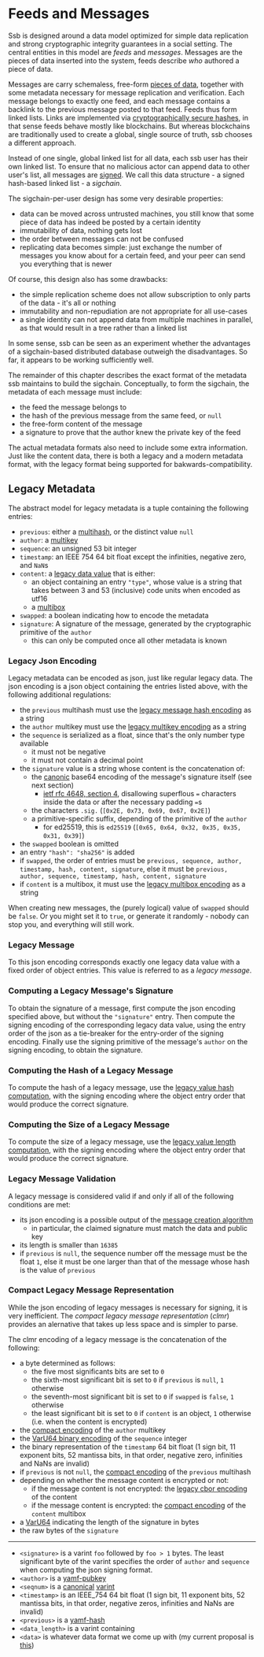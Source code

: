 # Feeds and Messages

Ssb is designed around a data model optimized for simple data replication and strong cryptographic integrity guarantees in a social setting. The central entities in this model are *feeds* and *messages*. Messages are the pieces of data inserted into the system, feeds describe *who* authored a piece of data.

Messages are carry schemaless, free-form [pieces of data](./datamodel), together with some metadata necessary for message replication and verification. Each message belongs to exactly one feed, and each message contains a backlink to the previous message posted to that feed. Feeds thus form linked lists. Links are implemented via [cryptographically secure hashes](https://en.wikipedia.org/wiki/Cryptographic_hash_function), in that sense feeds behave mostly like blockchains. But whereas blockchains are traditionally used to create a global, single source of truth, ssb chooses a different approach.

Instead of one single, global linked list for all data, each ssb user has their own linked list. To ensure that no malicious actor can append data to other user's list, all messages are [signed](https://en.wikipedia.org/wiki/Digital_signature). We call this data structure - a signed hash-based linked list - a *sigchain*.

The sigchain-per-user design has some very desirable properties:

- data can be moved across untrusted machines, you still know that some piece of data has indeed be posted by a certain identity
- immutability of data, nothing gets lost
- the order between messages can not be confused
- replicating data becomes simple: just exchange the number of messages you know about for a certain feed, and your peer can send you everything that is newer

Of course, this design also has some drawbacks:

- the simple replication scheme does not allow subscription to only parts of the data - it's all or nothing
- immutability and non-repudiation are not appropriate for all use-cases
- a single identity can not append data from multiple machines in parallel, as that would result in a tree rather than a linked list

In some sense, ssb can be seen as an experiment whether the advantages of a sigchain-based distributed database outweigh the disadvantages. So far, it appears to be working sufficiently well.

The remainder of this chapter describes the exact format of the metadata ssb maintains to build the sigchain. Conceptually, to form the sigchain, the metadata of each message must include:

- the feed the message belongs to
- the hash of the previous message from the same feed, or `null`
- the free-form content of the message
- a signature to prove that the author knew the private key of the feed

The actual metadata formats also need to include some extra information. Just like the content data, there is both a legacy and a modern metadata format, with the legacy format being supported for bakwards-compatibility.

<!-- #### HSDT Metadata
TODO insert new format here -->

## Legacy Metadata

The abstract model for legacy metadata is a tuple containing the following entries:

- `previous`: either a [multihash](./datatypes.md#multihash), or the distinct value `null`
- `author`: a [multikey](./datatypes.md#multikey)
- `sequence`: an unsigned 53 bit integer
- `timestamp`: an IEEE 754 64 bit float except the infinities, negative zero, and `NaN`s
- `content`: a [legacy data value](./datamodel.md#abstract-data-model) that is either:
  - an object containing an entry `"type"`, whose value is a string that takes between 3 and 53 (inclusive) code units when encoded as utf16
  - a [multibox](./datatypes.md#multibox)
- `swapped`: a boolean indicating how to encode the metadata
- `signature`: A signature of the message, generated by the cryptographic primitive of the `author`
  - this can only be computed once all other metadata is known

### Legacy Json Encoding

Legacy metadata can be encoded as json, just like regular legacy data. The json encoding is a json object containing the entries listed above, with the following additional regulations:

- the `previous` multihash must use the [legacy message hash encoding](./datatypes.md#multihash-legacy-encoding) as a string
- the `author` multikey must use the [legacy multikey encoding](./datatypes.md#multikey-legacy-encoding) as a string
- the `sequence` is serialized as a float, since that's the only number type available
  - it must not be negative
  - it must not contain a decimal point
- the `signature` value is a string whose content is the concatenation of:
  - the [canonic](https://tools.ietf.org/html/rfc4648#section-3.5) base64 encoding of the message's signature itself (see next section)
    - [ietf rfc 4648, section 4](https://tools.ietf.org/html/rfc4648#section-4), disallowing superflous `=` characters inside the data or after the necessary padding `=`s
  - the characters `.sig.` (`[0x2E, 0x73, 0x69, 0x67, 0x2E]`)
  - a primitive-specific suffix, depending of the primitive of the `author`
    - for ed25519, this is `ed25519` (`[0x65, 0x64, 0x32, 0x35, 0x35, 0x31, 0x39]`)
- the `swapped` boolean is omitted
- an entry `"hash": "sha256"` is added
- if `swapped`, the order of entries must be `previous, sequence, author, timestamp, hash, content, signature`, else it must be `previous, author, sequence, timestamp, hash, content, signature`
- if `content` is a multibox, it must use the [legacy multibox encoding](./datatypes.md#multibox-legacy-encoding) as a string

When creating new messages, the (purely logical) value of `swapped` should be `false`. Or you might set it to `true`, or generate it randomly - nobody can stop you, and everything will still work.

### Legacy Message

To this json encoding corresponds exactly one legacy data value with a fixed order of object entries. This value is referred to as a *legacy message*.

### Computing a Legacy Message's Signature

To obtain the signature of a message, first compute the json encoding specified above, but without the `"signature"` entry. Then compute the signing encoding of the corresponding legacy data value, using the entry order of the json as a tie-breaker for the entry-order of the signing encoding. Finally use the signing primitive of the message's `author` on the signing encoding, to obtain the signature.

### Computing the Hash of a Legacy Message

To compute the hash of a legacy message, use the [legacy value hash computation](./datamode.md/#legacy-hash-computation), with the signing encoding where the object entry order that would produce the correct signature.

### Computing the Size of a Legacy Message

To compute the size of a legacy message, use the [legacy value length computation](./datamode.md/#legacy-length-computation), with the signing encoding where the object entry order that would produce the correct signature.

### Legacy Message Validation

A legacy message is considered valid if and only if all of the following conditions are met:

- its json encoding is a possible output of the [message creation algorithm](#legacy-json-encoding)
  - in particular, the claimed signature must match the data and public key
- its length is smaller than `16385`
- if `previous` is `null`, the sequence number off the message must be the float `1`, else it must be one larger than that of the message whose hash is the value of `previous`

### Compact Legacy Message Representation

While the json encoding of legacy messages is necessary for signing, it is very inefficient. The *compact legacy message representation* (*clmr*) provides an alernative that takes up less space and is simpler to parse.

The clmr encoding of a legacy message is the concatenation of the following:

- a byte determined as follows:
  - the five most significants bits are set to `0`
  - the sixth-most significant bit is set to `0` if `previous` is `null`, `1` otherwise
  - the seventh-most significant bit is set to `0` if `swapped` is `false`, `1` otherwise
  - the least significant bit is set to `0` if `content` is an object, `1` otherwise (i.e. when the content is encrypted)
- the [compact encoding](./datatypes.md#multikey-compact-encoding) of the `author` multikey
- the [VarU64 binary encoding](./datatypes.md#varu64-binary-encoding) of the `sequence` integer
- the binary representation of the `timestamp` 64 bit float (1 sign bit, 11 exponent bits, 52 mantissa bits, in that order, negative zero, infinities and NaNs are invalid)
- if `previous` is not `null`, the [compact encoding](./datatypes.md#multihash-compact-encoding) of the `previous` multihash
- depending on whether the message content is encrypted or not:
  - if the message content is not encrypted: the [legacy cbor encoding](./datamodel.md#cbor-encoding) of the content
  - if the message content is encrypted: the [compact encoding](./datatypes.md#multibox-compact-encoding) of the `content` multibox
- a [VarU64](./datatypes.md#varu64-binary-encoding) indicating the length of the signature in bytes
- the raw bytes of the `signature`

---

- `<signature>` is a varint `foo` followed by `foo > 1` bytes. The least significant byte of the varint specifies the order of `author` and `sequence` when computing the json signing format.
- `<author>` is a [yamf-pubkey](%cLnq+v5N6771kniz97k/j52qh1F6mUssWCGrYPwKLkA=.sha256)
- `<seqnum>` is a [canonical](https://github.com/multiformats/unsigned-varint/issues/5) [varint](https://github.com/multiformats/unsigned-varint)
- `<timestamp>` is an IEEE_754 64 bit float (1 sign bit, 11 exponent bits, 52 mantissa bits, in that order, negative zeros, infinities and NaNs are invalid)
- `<previous>` is a [yamf-hash](%tLojVSXLYahw/XFXim76QL6dxnOtuYag0Ff/zBrt32Q=.sha256)
- `<data_length>` is a varint containing
- `<data>` is whatever data format we come up with (my current proposal is [this](https://github.com/sunrise-choir/spec/blob/master/spec.md#cbor-encoding-of-legacy-data))
